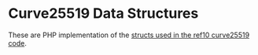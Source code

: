 # Curve25519 Data Structures

These are PHP implementation of the [structs used in the ref10 curve25519 code](https://github.com/jedisct1/libsodium/blob/oligarch/src/libsodium/include/sodium/private/curve25519_ref10.h).

